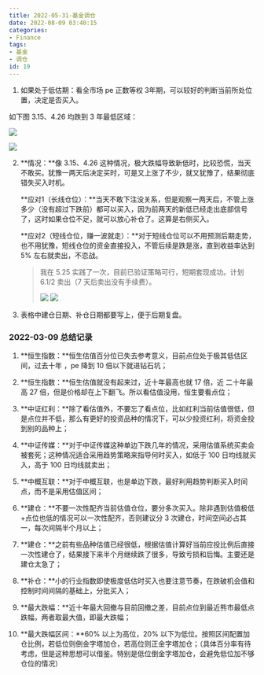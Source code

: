```yaml
---
title: 2022-05-31-基金调仓
date: 2022-08-09 03:40:15
categories:
- Finance
tags:
- 基金
- 调仓
id: 19
---
```


1. 如果处于低估期：看全市场 pe 正数等权 3年期，可以较好的判断当前所处位置，决定是否买入。

如下图 3.15、4.26 均跌到 3 年最低区域：

<!--more-->

![](https://img.arctee.cn/one/202205312218544.png)

![](https://img.arctee.cn/one/202205312219215.png)

2. **情况：**像 3.15、4.26 这种情况，极大跌幅导致新低时，比较恐慌，当天不敢买。犹豫一两天后决定买时，可是又上涨了不少，就又犹豫了，结果彻底错失买入时机。

   **应对1（长线仓位）：**当天不敢下注没关系，但是观察一两天后，不管上涨多少（没有超过下跌前）都可以买入，因为前两天的新低已经走出底部信号了，这时如果仓位不足，就可以放心补仓了。这算是右侧买入。

   **应对2（短线仓位，赚一波就走）：**对于短线仓位可以不用预测后期走势，也不用犹豫，短线仓位的资金直接投入，不管后续是跌是涨，直到收益率达到 5% 左右就卖出，不恋战。

   > 我在 5.25 实践了一次，目前已验证策略可行，短期套现成功。计划 6.1/2 卖出（7 天后卖出没有手续费）。
   >
   > ![](https://img.arctee.cn/one/202205312158124.jpg)
   > ![](https://img.arctee.cn/one/202205312200033.jpg)

3. 表格中建仓日期、补仓日期都要写上，便于后期复盘。


### 2022-03-09 总结记录

1. **恒生指数：**恒生估值百分位已失去参考意义，目前点位处于极其低估区间，过去十年 ，pe 降到 10 倍以下就进钻石坑；

2. **恒生指数：**恒生估值就没有起来过，近十年最高也就 17 倍，近 二十年最高 27 倍，但是价格却在上下翻飞。所以看估值没用，恒生要看点位；
   
3. **中证红利：**除了看估值外，不要忘了看点位，比如红利当前估值很低，但是点位并不低，那么有更好的投资品种的情况下，可以少投资红利，将资金投到别的品种上；
   
4. **中证传媒：**对于中证传媒这种单边下跌几年的情况，采用估值系统买卖会被套死；这种情况适合采用趋势策略来指导何时买入，如低于 100 日均线就买入，高于 100 日均线就卖出；
   
5. **中概互联：**对于中概互联，也是单边下跌，最好利用趋势判断买入时间点，而不是采用估值区间；

6. **建仓：**不要一次性配齐当前估值仓位，要分多次买入。除非遇到估值极低+点位也低的情况可以一次性配齐，否则建议分 3 次建仓，时间空间必占其一，每次间隔半个月以上；

7. **建仓：**之前有些品种估值已经很低，根据估值计算好当前应投比例后直接一次性建仓了，结果接下来半个月继续跌了很多，导致亏损和后悔。主要还是建仓太急了；
   
8. **补仓：**小的行业指数即使极度低估时买入也要注意节奏，在跌破机会值和控制时间间隔的基础上，分批买入；
   
9.  **最大跌幅：**近十年最大回撤与目前回撤之差，目前点位到最近熊市最低点跌幅，两者取最大值，即最大跌幅；
    
10. **最大跌幅区间：**60% 以上为高位，20% 以下为低位。按照区间配置加仓比例，若低位则倒金字塔加仓，若高位则正金字塔加仓；（具体百分率有待考虑，但是这种思想可以借鉴。特别是低位倒金字塔加仓，会避免低位加不够仓位的情况）
